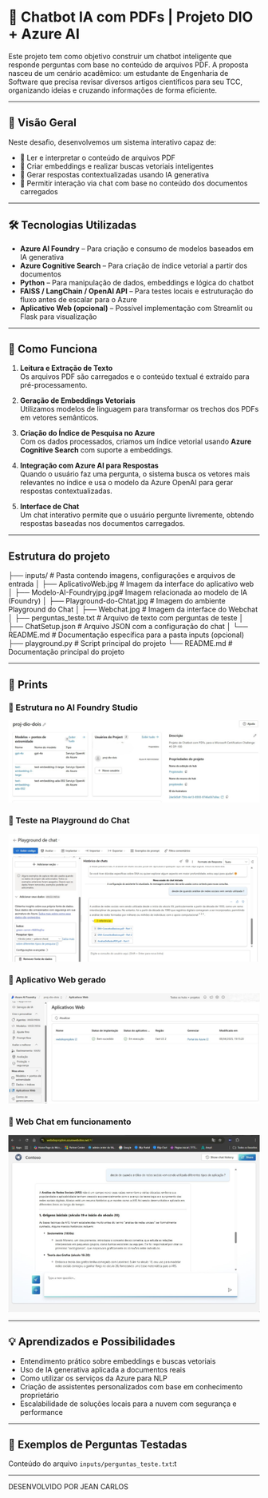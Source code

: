 # 🤖 Chatbot IA com PDFs | Projeto DIO + Azure AI

Este projeto tem como objetivo construir um chatbot inteligente que responde perguntas com base no conteúdo de arquivos PDF. A proposta nasceu de um cenário acadêmico: um estudante de Engenharia de Software que precisa revisar diversos artigos científicos para seu TCC, organizando ideias e cruzando informações de forma eficiente.

---

## 🚀 Visão Geral

Neste desafio, desenvolvemos um sistema interativo capaz de:

- 📄 Ler e interpretar o conteúdo de arquivos PDF
- 🧠 Criar embeddings e realizar buscas vetoriais inteligentes
- 🤖 Gerar respostas contextualizadas usando IA generativa
- 💬 Permitir interação via chat com base no conteúdo dos documentos carregados

---

## 🛠️ Tecnologias Utilizadas

- **Azure AI Foundry** – Para criação e consumo de modelos baseados em IA generativa
- **Azure Cognitive Search** – Para criação de índice vetorial a partir dos documentos
- **Python** – Para manipulação de dados, embeddings e lógica do chatbot
- **FAISS / LangChain / OpenAI API** – Para testes locais e estruturação do fluxo antes de escalar para o Azure
- **Aplicativo Web (opcional)** – Possível implementação com Streamlit ou Flask para visualização

---

## 🧠 Como Funciona

1. **Leitura e Extração de Texto**  
   Os arquivos PDF são carregados e o conteúdo textual é extraído para pré-processamento.

2. **Geração de Embeddings Vetoriais**  
   Utilizamos modelos de linguagem para transformar os trechos dos PDFs em vetores semânticos.

3. **Criação do Índice de Pesquisa no Azure**  
   Com os dados processados, criamos um índice vetorial usando **Azure Cognitive Search** com suporte a embeddings.

4. **Integração com Azure AI para Respostas**  
   Quando o usuário faz uma pergunta, o sistema busca os vetores mais relevantes no índice e usa o modelo da Azure OpenAI para gerar respostas contextualizadas.

5. **Interface de Chat**  
   Um chat interativo permite que o usuário pergunte livremente, obtendo respostas baseadas nos documentos carregados.

---

## Estrutura do projeto

├── inputs/ # Pasta contendo imagens, configurações e arquivos de entrada │ ├── AplicativoWeb.jpg # Imagem da interface do aplicativo web │ ├── Modelo-AI-Foundryjpg.jpg# Imagem relacionada ao modelo de IA (Foundry) │ ├── Playground-do-Chtat.jpg # Imagem do ambiente Playground do Chat │ ├── Webchat.jpg # Imagem da interface do Webchat │ ├── perguntas_teste.txt # Arquivo de texto com perguntas de teste │ ├── ChatSetup.json # Arquivo JSON com a configuração do chat │ └── README.md # Documentação específica para a pasta inputs (opcional) ├── playground.py # Script principal do projeto └── README.md # Documentação principal do projeto

---

## 📸 Prints

### 🔹 Estrutura no AI Foundry Studio
![AI Foundry](https://raw.githubusercontent.com/jcvieira99/chatbot-pdf-ia/refs/heads/main/inputs/Modelo-AI-Foundryjpg.jpg)

### 🔹 Teste na Playground do Chat
![Playground](https://raw.githubusercontent.com/jcvieira99/chatbot-pdf-ia/refs/heads/main/inputs/Playgroud-do-Chtat.jpg)

### 🔹 Aplicativo Web gerado
![Aplicativo Web](https://raw.githubusercontent.com/jcvieira99/chatbot-pdf-ia/refs/heads/main/inputs/AplicativoWeb.jpg)

### 🔹 Web Chat em funcionamento
![Web Chat](https://raw.githubusercontent.com/jcvieira99/chatbot-pdf-ia/refs/heads/main/inputs/Webchat.jpg)

---

## 💡 Aprendizados e Possibilidades

- Entendimento prático sobre embeddings e buscas vetoriais
- Uso de IA generativa aplicada a documentos reais
- Como utilizar os serviços da Azure para NLP
- Criação de assistentes personalizados com base em conhecimento proprietário
- Escalabilidade de soluções locais para a nuvem com segurança e performance

---

## 🧪 Exemplos de Perguntas Testadas

Conteúdo do arquivo `inputs/perguntas_teste.txt`:t

---
DESENVOLVIDO POR JEAN CARLOS


